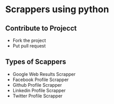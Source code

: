 ﻿# Scrappers using python


## Contribute to Projecct

* Fork the project
* Put pull request

## Types of Scappers
* Google Web Results Scrapper
* Facebook Profile Scrapper
* Github Profile Scrapper
* Linkedin Profile Scrapper
* Twitter Profile Scrapper

